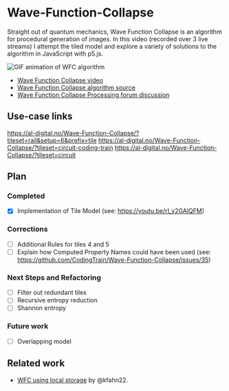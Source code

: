 # Wave-Function-Collapse

Straight out of quantum mechanics, Wave Function Collapse is an algorithm for procedural generation of images. In this video (recorded over 3 live streams) I attempt the tiled model and explore a variety of solutions to the algorithm in JavaScript with p5.js.

![GIF animation of WFC algorithm](gifs/wfc.gif)

- [Wave Function Collapse video](https://thecodingtrain.com/challenges/171-wave-function-collapse)
- [Wave Function Collapse algorithm source](https://github.com/mxgmn/WaveFunctionCollapse)
- [Wave Function Collapse Processing forum discussion](https://discourse.processing.org/t/wave-collapse-function-algorithm-in-processing/12983)

## Use-case links

https://al-digital.no/Wave-Function-Collapse/?tileset=rail&setup=6&prefix=tile
https://al-digital.no/Wave-Function-Collapse/?tileset=circuit-coding-train
https://al-digital.no/Wave-Function-Collapse/?tileset=circuit

## Plan

### Completed

- [x] Implementation of Tile Model (see: https://youtu.be/rI_y2GAlQFM)

### Corrections

- [ ] Additional Rules for tiles 4 and 5
- [ ] Explain how Computed Property Names could have been used (see: https://github.com/CodingTrain/Wave-Function-Collapse/issues/35)

### Next Steps and Refactoring

- [ ] Filter out redundant tiles
- [ ] Recursive entropy reduction
- [ ] Shannon entropy

### Future work

- [ ] Overlapping model

## Related work

- [WFC using local storage](https://editor.p5js.org/kfahn/full/iNUF-Lgdf) by @kfahn22.
